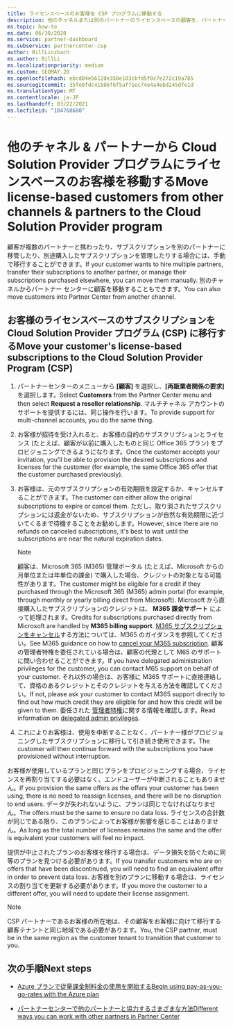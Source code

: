 ```yaml
---
title: ライセンスベースのお客様を CSP プログラムに移動する
description: 他のチャネルまたは別のパートナーのライセンスベースの顧客を、パートナーセンターのクラウドソリューションプロバイダー (CSP) プログラムに移動する方法について説明します。
ms.topic: how-to
ms.date: 06/30/2020
ms.service: partner-dashboard
ms.subservice: partnercenter-csp
author: BillLinzbach
ms.author: BillLi
ms.localizationpriority: medium
ms.custom: SEOMAY.20
ms.openlocfilehash: ebcd04e5612de350e103cbfd5f8c7e272c19a785
ms.sourcegitcommit: 35fe0fdc41886f6f5af71ec74e4a4ebd245dfe1d
ms.translationtype: MT
ms.contentlocale: ja-JP
ms.lasthandoff: 03/22/2021
ms.locfileid: "104768688"
---
```

# <a name="move-license-based-customers-from-other-channels--partners-to-the-cloud-solution-provider-program"></a><span data-ttu-id="b1aa2-103">他のチャネル & パートナーから Cloud Solution Provider プログラムにライセンスベースのお客様を移動する</span><span class="sxs-lookup"><span data-stu-id="b1aa2-103">Move license-based customers from other channels & partners to the Cloud Solution Provider program</span></span>

<span data-ttu-id="b1aa2-104">顧客が複数のパートナーと携わったり、サブスクリプションを別のパートナーに移管したり、別途購入したサブスクリプションを管理したりする場合には、手動で移行することができます。</span><span class="sxs-lookup"><span data-stu-id="b1aa2-104">If your customer wants to hire multiple partners, transfer their subscriptions to another partner, or manage their subscriptions purchased elsewhere, you can move them manually.</span></span> <span data-ttu-id="b1aa2-105">別のチャネルからパートナー センターに顧客を移動することもできます。</span><span class="sxs-lookup"><span data-stu-id="b1aa2-105">You can also move customers into Partner Center from another channel.</span></span>

## <a name="move-your-customers-license-based-subscriptions-to-the-cloud-solution-provider-program-csp"></a><span data-ttu-id="b1aa2-106">お客様のライセンスベースのサブスクリプションを Cloud Solution Provider プログラム (CSP) に移行する</span><span class="sxs-lookup"><span data-stu-id="b1aa2-106">Move your customer's license-based subscriptions to the Cloud Solution Provider Program (CSP)</span></span>

1. <span data-ttu-id="b1aa2-107">パートナーセンターのメニューから **[顧客]** を選択し、**[再販業者関係の要求]** を選択します。</span><span class="sxs-lookup"><span data-stu-id="b1aa2-107">Select **Customers** from the Partner Center menu and then select **Request a reseller relationship**.</span></span> <span data-ttu-id="b1aa2-108">マルチチャネル アカウントのサポートを提供するには、同じ操作を行います。</span><span class="sxs-lookup"><span data-stu-id="b1aa2-108">To provide support for multi-channel accounts, you do the same thing.</span></span>

2. <span data-ttu-id="b1aa2-109">お客様が招待を受け入れると、お客様の目的のサブスクリプションとライセンス (たとえば、顧客が以前に購入したものと同じ Office 365 プラン) をプロビジョニングできるようになります。</span><span class="sxs-lookup"><span data-stu-id="b1aa2-109">Once the customer accepts your invitation, you'll be able to provision the desired subscriptions and licenses for the customer (for example, the same Office 365 offer that the customer purchased previously).</span></span>

3. <span data-ttu-id="b1aa2-110">お客様は、元のサブスクリプションの有効期限を設定するか、キャンセルすることができます。</span><span class="sxs-lookup"><span data-stu-id="b1aa2-110">The customer can either allow the original subscriptions to expire or cancel them.</span></span> <span data-ttu-id="b1aa2-111">ただし、取り消されたサブスクリプションには返金がないため、サブスクリプションが自然な有効期限に近づいてくるまで待機することをお勧めします。</span><span class="sxs-lookup"><span data-stu-id="b1aa2-111">However, since there are no refunds on canceled subscriptions, it's best to wait until the  subscriptions are near the natural expiration dates.</span></span>


   >[!NOTE]
   ><span data-ttu-id="b1aa2-112">顧客は、Microsoft 365 (M365) 管理ポータル (たとえば、Microsoft からの月単位または年単位の課金) で購入した場合、クレジットの対象となる可能性があります。</span><span class="sxs-lookup"><span data-stu-id="b1aa2-112">The customer might be eligible for a credit if they purchased through the Microsoft 365 (M365) admin portal (for example, through monthly or yearly billing direct from Microsoft).</span></span> <span data-ttu-id="b1aa2-113">Microsoft から直接購入したサブスクリプションのクレジットは、 **M365 課金サポート** によって処理されます。</span><span class="sxs-lookup"><span data-stu-id="b1aa2-113">Credits for subscriptions purchased directly from Microsoft are handled by **M365 billing support**.</span></span> <span data-ttu-id="b1aa2-114">[M365 サブスクリプションをキャンセル](/microsoft-365/commerce/subscriptions/cancel-your-subscription)する方法については、M365 のガイダンスを参照してください。</span><span class="sxs-lookup"><span data-stu-id="b1aa2-114">See M365 guidance on how to [cancel your M365 subscription](/microsoft-365/commerce/subscriptions/cancel-your-subscription).</span></span> <span data-ttu-id="b1aa2-115">顧客の管理者特権を委任されている場合は、顧客の代理として M65 のサポートに問い合わせることができます。</span><span class="sxs-lookup"><span data-stu-id="b1aa2-115">If you have delegated administration privileges for the customer, you can contact M65 support on behalf of your customer.</span></span> <span data-ttu-id="b1aa2-116">それ以外の場合は、お客様に M365 サポートに直接連絡して、資格のあるクレジットとそのクレジットを与える方法を確認してください。</span><span class="sxs-lookup"><span data-stu-id="b1aa2-116">If not, please ask your customer to contact M365 support directly to find out how much credit they are eligible for and how this credit will be given to them.</span></span> <span data-ttu-id="b1aa2-117">委任された [管理者特権](customers-revoke-admin-privileges.md)に関する情報を確認します。</span><span class="sxs-lookup"><span data-stu-id="b1aa2-117">Read information on [delegated admin privileges](customers-revoke-admin-privileges.md).</span></span>


4. <span data-ttu-id="b1aa2-118">これによりお客様は、使用を中断することなく、パートナー様がプロビジョニングしたサブスクリプションに移行して引き続き使用できます。</span><span class="sxs-lookup"><span data-stu-id="b1aa2-118">The customer will then continue forward with the subscriptions you have provisioned without interruption.</span></span>

<span data-ttu-id="b1aa2-119">お客様が使用しているプランと同じプランをプロビジョニングする場合、ライセンスを再割り当てする必要はなく、エンドユーザーが中断されることもありません。</span><span class="sxs-lookup"><span data-stu-id="b1aa2-119">If you provision the same offers as the offers your customer has been using, there is no need to reassign licenses, and there will be no disruption to end users.</span></span> <span data-ttu-id="b1aa2-120">データが失われないように、プランは同じでなければなりません。</span><span class="sxs-lookup"><span data-stu-id="b1aa2-120">The offers must be the same to ensure no data loss.</span></span> <span data-ttu-id="b1aa2-121">ライセンスの合計数が同じである限り、このプランによってお客様が影響を感じることはありません。</span><span class="sxs-lookup"><span data-stu-id="b1aa2-121">As long as the total number of licenses remains the same and the offer is equivalent your customers will feel no impact.</span></span>

<span data-ttu-id="b1aa2-122">提供が中止されたプランのお客様を移行する場合は、データ損失を防ぐために同等のプランを見つける必要があります。</span><span class="sxs-lookup"><span data-stu-id="b1aa2-122">If you transfer customers who are on offers that have been discontinued, you will need to find an equivalent offer in order to prevent data loss.</span></span> <span data-ttu-id="b1aa2-123">お客様を別のプランに移動する場合は、ライセンスの割り当てを更新する必要があります。</span><span class="sxs-lookup"><span data-stu-id="b1aa2-123">If you move the customer to a different offer, you will need to update their license assignment.</span></span>

>[!NOTE]
> <span data-ttu-id="b1aa2-124">CSP パートナーであるお客様の所在地は、その顧客をお客様に向けて移行する顧客テナントと同じ地域である必要があります。</span><span class="sxs-lookup"><span data-stu-id="b1aa2-124">You, the CSP partner, must be in the same region as the customer tenant to transition that customer to you.</span></span>

## <a name="next-steps"></a><span data-ttu-id="b1aa2-125">次の手順</span><span class="sxs-lookup"><span data-stu-id="b1aa2-125">Next steps</span></span>

- [<span data-ttu-id="b1aa2-126">Azure プランで従量課金制料金の使用を開始する</span><span class="sxs-lookup"><span data-stu-id="b1aa2-126">Begin using pay-as-you-go-rates with the Azure plan</span></span>](azure-plan-get-started.md)
 

- [<span data-ttu-id="b1aa2-127">パートナーセンターで他のパートナーと協力するさまざまな方法</span><span class="sxs-lookup"><span data-stu-id="b1aa2-127">Different ways you can work with other partners in Partner Center</span></span>](work-with-other-partners.md)